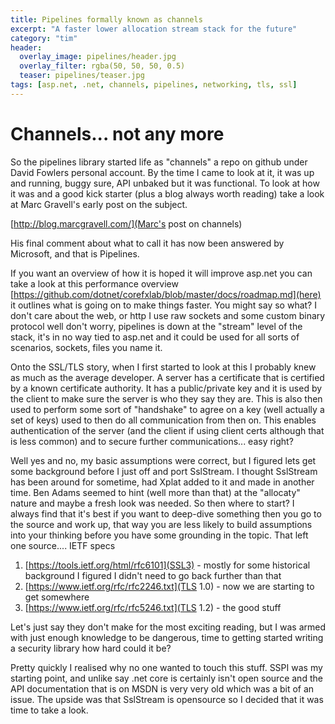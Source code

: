 ```yaml
---
title: Pipelines formally known as channels
excerpt: "A faster lower allocation stream stack for the future"
category: "tim"
header:
  overlay_image: pipelines/header.jpg
  overlay_filter: rgba(50, 50, 50, 0.5)
  teaser: pipelines/teaser.jpg
tags: [asp.net, .net, channels, pipelines, networking, tls, ssl]
---
```


# Channels... not any more

So the pipelines library started life as "channels" a repo on github under David Fowlers personal account. By the time
I came to look at it, it was up and running, buggy sure, API unbaked but it was functional. To look at how it was and a 
good kick starter (plus a blog always worth reading) take a look at Marc Gravell's early post on the subject.

[http://blog.marcgravell.com/](Marc's post on channels)

His final comment about what to call it has now been answered by Microsoft, and that is Pipelines.

If you want an overview of how it is hoped it will improve asp.net you can take a look at this performance
overview [https://github.com/dotnet/corefxlab/blob/master/docs/roadmap.md](here) it outlines what is going on to make
things faster. You might say so what? I don't care about the web, or http I use raw sockets and some custom binary protocol
well don't worry, pipelines is down at the "stream" level of the stack, it's in no way tied to asp.net and it could be used
for all sorts of scenarios, sockets, files you name it.

Onto the SSL/TLS story, when I first started to look at this I probably knew as much as the average developer. A server
has a certificate that is certified by a known certificate authority. It has a public/private key and it is used by the client
to make sure the server is who they say they are. This is also then used to perform some sort of "handshake" to agree on a
key (well actually a set of keys) used to then do all communication from then on. This enables authentication of the server
(and the client if using client certs although that is less common) and to secure further communications... easy right?

Well yes and no, my basic assumptions were correct, but I figured lets get some background before I just off and port SslStream.
I thought SslStream has been around for sometime, had Xplat added to it and made in another time. Ben Adams seemed to hint (well more than that)
at the "allocaty" nature and maybe a fresh look was needed. So then where to start? I always find that it's best if you want
to deep-dive something then you go to the source and work up, that way you are less likely to build assumptions into your 
thinking before you have some grounding in the topic. That left one source.... IETF specs

1. [https://tools.ietf.org/html/rfc6101](SSL3) - mostly for some historical background I figured I didn't need to go back further than that
2. [https://www.ietf.org/rfc/rfc2246.txt](TLS 1.0) - now we are starting to get somewhere
3. [https://www.ietf.org/rfc/rfc5246.txt](TLS 1.2) - the good stuff

Let's just say they don't make for the most exciting reading, but I was armed with just enough knowledge to be dangerous,
time to getting started writing a security library how hard could it be?

Pretty quickly I realised why no one wanted to touch this stuff. SSPI was my starting point, and unlike say .net core is 
certainly isn't open source and the API documentation that is on MSDN is very very old which was a bit of an issue. The
upside was that SslStream is opensource so I decided that it was time to take a look. 